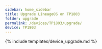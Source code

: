 ```yaml
---
sidebar: home_sidebar
title: Upgrade LineageOS on TP1803
folder: upgrade
permalink: /devices/TP1803/upgrade/
device: TP1803
---
```

{% include templates/device_upgrade.md %}
